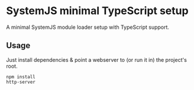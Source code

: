 # SystemJS minimal TypeScript setup

A minimal SystemJS module loader setup with TypeScript support.

## Usage

Just install dependencies & point a webserver to (or run it in) the project's root.

```
npm install
http-server
```
